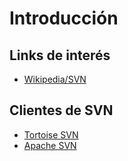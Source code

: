 # Introducción #



## Links de interés ##

  * [Wikipedia/SVN](http://es.wikipedia.org/wiki/Subversion)

## Clientes de SVN ##

  * [Tortoise SVN](http://tortoisesvn.net/downloads.html)
  * [Apache SVN](http://subversion.apache.org/packages.html)
